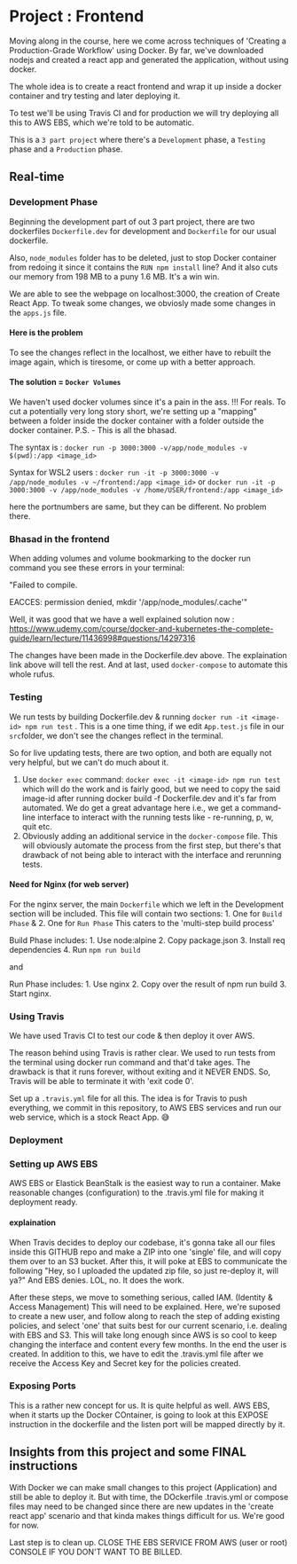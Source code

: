 # Project : Frontend

 Moving along in the course, here we come across techniques of 'Creating a Production-Grade Workflow' using Docker. 
 By far, we've downloaded nodejs and created a react app and generated the application, without using docker.
 
 The whole idea is to create a react frontend and wrap it up inside a docker container and try testing and later deploying it.
 
 To test we'll be using Travis CI and for production we will try deploying all this to AWS EBS, which we're told to be automatic. 
 
 This is a `3 part project` where there's a `Development` phase, a `Testing` phase and a `Production` phase. 
 
 
## Real-time

### Development Phase
 
 Beginning the development part of out 3 part project, there are two dockerfiles `Dockerfile.dev` for development and `Dockerfile` for our usual dockerfile.
 
 Also, `node_modules` folder has to be deleted, just to stop Docker container from redoing it since it contains the `RUN npm install` line? And it also cuts our memory  from 198 MB to a puny 1.6 MB. It's a win win.
 
 We are able to see the webpage on localhost:3000, the creation of Create React App. To tweak some changes, we obviosly made some changes in the `apps.js` file. 
 
 #### Here is the problem 
 To see the changes reflect in the localhost, we either have to rebuilt the image again, which is tiresome, or come up with a better approach.
 
 #### The solution = `Docker Volumes` 
  We haven't used docker volumes since it's a pain in the ass. !!! For reals. 
  To cut a potentially very long story short, we're setting up a "mapping" between a folder inside the docker container with a folder outside the docker container. 
  P.S. - This is all the bhasad.
  
  The syntax is : `docker run -p 3000:3000 -v/app/node_modules -v $(pwd):/app <image_id>`  
  
  Syntax for WSL2 users : `docker run -it -p 3000:3000 -v /app/node_modules -v ~/frontend:/app <image_id>` or 
   `docker run -it -p 3000:3000 -v /app/node_modules -v /home/USER/frontend:/app <image_id>`
  
  here the portnumbers are same, but they can be different. No problem there.
  
 ### Bhasad in the frontend
  
  When adding volumes and volume bookmarking to the docker run command you see these errors in your terminal:

   "Failed to compile.

   EACCES: permission denied, mkdir '/app/node_modules/.cache'"
   
   Well, it was good that we have a well explained solution now : https://www.udemy.com/course/docker-and-kubernetes-the-complete-guide/learn/lecture/11436998#questions/14297316 
   
   The changes have been made in the Dockerfile.dev above. The explaination link above will tell the rest. 
   And at last, used `docker-compose` to automate this whole rufus. 

### Testing
   We run tests by building Dockerfile.dev & running `docker run -it <image-id> npm run test`  .
   This is a one time thing, if we edit `App.test.js` file in our `src`folder, we don't see the changes reflect in the terminal. 
    
   So for live updating tests, there are two option, and both are equally not very helpful, but we can't do much about it. 
   1. Use `docker exec` command: `docker exec -it <image-id> npm run test` which will do the work and is fairly good, but we need to copy the said image-id after running docker       build -f Dockerfile.dev and it's far from automated. We do get a great advantage here i.e., we get a command-line interface to interact with the running tests like -           re-running, p, w, quit etc. 
   2. Obviously adding an additional service in the `docker-compose` file. This will obviously automate the process from the first step, but there's that drawback of not being able to interact with the interface and rerunning tests. 
          
  #### Need for Nginx (for web server)
  <will explain> 
  
  For the nginx server, the main `Dockerfile` which we left in the Development section will be included. 
  This file will contain two sections:
      1. One for `Build Phase` &
       2. One for `Run Phase` 
  This caters to the 'multi-step build process'
 
  Build Phase includes:
    1. Use node:alpine
    2. Copy package.json
    3. Install req dependencies
    4. Run `npm run build`
 
   and 
 
  Run Phase includes:
    1. Use nginx
    2. Copy over the result of npm run build
    3. Start nginx.
 
 
 ### Using Travis 
 We have used Travis CI to test our code & then deploy it over AWS. 

 The reason behind using Travis is rather clear. We used to run tests from the terminal using docker run command and that'd take ages. The drawback is that it runs forever, without exiting and it NEVER ENDS. So, Travis will be able to terminate it with 'exit code 0'.
 
 Set up a `.travis.yml` file for all this. The idea is for Travis to push everything, we commit in this repository, to AWS EBS services and run our web service, which is a stock React App. 😅 
 
### Deployment
 
 ### Setting up AWS EBS 
 AWS EBS or Elastick BeanStalk is the easiest way to run a container. 
 Make reasonable changes (configuration) to the .travis.yml file for making it deployment ready. 
 
 #### explaination 
 When Travis decides to deploy our codebase, it's gonna take all our files inside this GITHUB repo and make a ZIP into one 'single' file, and will copy them over to an S3 bucket. After this, it will poke at EBS to communicate the following "Hey, so I uploaded the updated zip file, so just re-deploy it, will ya?" And EBS denies. 
 LOL, no. It does the work. 
 
 After these steps, we move to something serious, called IAM. (Identity & Access Management) This will need to be explained. 
 Here, we're suposed to create a new user, and follow along to reach the step of adding existing policies, and select 'one' that suits best for our current scenario, i.e. dealing with EBS and S3. This will take long enough since AWS is so cool to keep changing the interface and content every few months. In the end the user is created. 
 In addition to this, we have to edit the .travis.yml file after we receive the Access Key and Secret key for the policies created. 
 
 ### Exposing Ports
 This is a rather new concept for us. It is quite helpful as well.
 AWS EBS, when it starts up the Docker COntainer, is going to look at this EXPOSE instruction in the dockerfile and the listen port will be mapped directly by it. 
 
 
 ## Insights from this project and some FINAL instructions
 
 With Docker we can make small changes to this project (Application) and still be able to deploy it. But with time, the DOckerfile .travis.yml or compose files may need to be changed since there are new updates in the 'create react app' scenario and that kinda makes things difficult for us. We're good for now. 
 
 Last step is to clean up. CLOSE THE EBS SERVICE FROM AWS (user or root) CONSOLE IF YOU DON'T WANT TO BE BILLED. 
 
 
